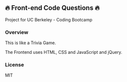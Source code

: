 ## :fire: Front-end Code Questions :fire:

Project for UC Berkeley - Coding Bootcamp

### Overview

This is like a Trivia Game.

The Frontend uses HTML, CSS and JavaScript and jQuery.

### License

MIT
